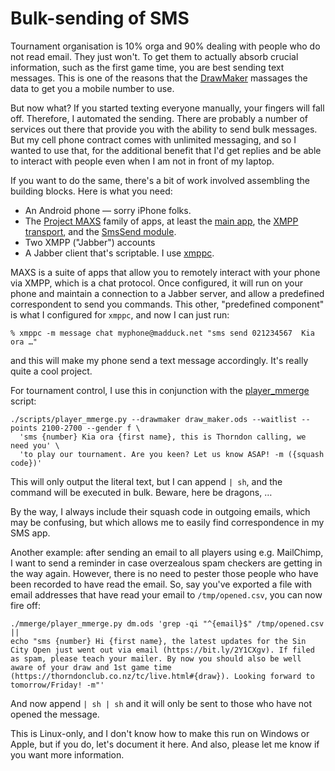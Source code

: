 # Bulk-sending of SMS

Tournament organisation is 10% orga and 90% dealing with people who do not read email. They just won't. To get them to actually absorb crucial information, such as the first game time, you are best sending text messages. This is one of the reasons that the [DrawMaker](https://github.com/madduck/tctools/tree/main/draw_maker) massages the data to get you a mobile number to use.

But now what? If you started texting everyone manually, your fingers will fall off. Therefore, I automated the sending. There are probably a number of services out there that provide you with the ability to send bulk messages. But my cell phone contract comes with unlimited messaging, and so I wanted to use that, for the additional benefit that I'd get replies and be able to interact with people even when I am not in front of my laptop.

If you want to do the same, there's a bit of work involved assembling the building blocks. Here is what you need:

* An Android phone — sorry iPhone folks.
* The [Project MAXS](http://projectmaxs.org/) family of apps, at least the [main app](https://f-droid.org/packages/org.projectmaxs.main/), the [XMPP transport](https://f-droid.org/packages/org.projectmaxs.transport.xmpp/), and the [SmsSend module](https://f-droid.org/packages/org.projectmaxs.module.smssend/).
* Two XMPP ("Jabber") accounts
* A Jabber client that's scriptable. I use [xmppc](https://codeberg.org/Anoxinon_e.V./xmppc).

MAXS is a suite of apps that allow you to remotely interact with your phone via XMPP, which is a chat protocol. Once configured, it will run on your phone and maintain a connection to a Jabber server, and allow a predefined correspondent to send you commands. This other, "predefined component" is what I configured for `xmppc`, and now I can just run:

```
% xmppc -m message chat myphone@madduck.net "sms send 021234567  Kia ora …"
```

and this will make my phone send a text message accordingly. It's really quite a cool project.

For tournament control, I use this in conjunction with the [player_mmerge](https://github.com/madduck/tctools/tree/main/scripts/player_mmerge.py) script:

```
./scripts/player_mmerge.py --drawmaker draw_maker.ods --waitlist --points 2100-2700 --gender f \
  'sms {number} Kia ora {first name}, this is Thorndon calling, we need you' \
  'to play our tournament. Are you keen? Let us know ASAP! -m ({squash code})'
```

This will only output the literal text, but I can append `| sh`, and the command will be executed in bulk. Beware, here be dragons, …

By the way, I always include their squash code in outgoing emails, which may be confusing, but which allows me to easily find correspondence in my SMS app.

Another example: after sending an email to all players using e.g. MailChimp, I want to send a reminder in case overzealous spam checkers are getting in the way again. However, there is no need to pester those people who have been recorded to have read the email. So, say you've exported a file with email addresses that have read your email to `/tmp/opened.csv`, you can now fire off:

```
./mmerge/player_mmerge.py dm.ods 'grep -qi "^{email}$" /tmp/opened.csv ||
echo "sms {number} Hi {first name}, the latest updates for the Sin City Open just went out via email (https://bit.ly/2Y1CXgv). If filed as spam, please teach your mailer. By now you should also be well aware of your draw and 1st game time (https://thorndonclub.co.nz/tc/live.html#{draw}). Looking forward to tomorrow/Friday! -m"'
```

And now append `| sh | sh` and it will only be sent to those who have not opened the message.

This is Linux-only, and I don't know how to make this run on Windows or Apple, but if you do, let's document it here. And also, please let me know if you want more information.
